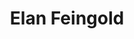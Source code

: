 ---
avatar: /images/people/elan.jpg
avatar_small: /images/people/elan_small.jpg
bio: 'CTO and Co-Founder at Plex, Inc.

  Elan has been involved with the creation of innovative technology for over a decade.
  As Vice President of Technology of MusicStream, he lead the creation of a sophisticated
  Internet music platform which integrated music and social networking. Prior to that,
  Elan managed a team at Aravox Technologies responsible for developing software for
  Aravox’s proprietary VoIP firewall platform, and later assisted in the transfer
  of technology after Aravox was purchased by Alcatel. Before Aravox, Elan worked
  as Director of Engineering at AetherWorks creating a groundbreaking VoIP platform
  which unified ATM, ISDN, and other telephony protocols. Additionally, he was responsible
  for the design and creation of a cross-platform universal messaging client. During
  his time there, AetherWorks was acquired by Nx Networks.

  Elan holds a B.S. in Computer Science from Cornell University.'
homepage: https://github.com/elan
instagram: null
linkedin: null
title: Elan Feingold
twitter: https://x.com/leafmuncher
type: guest
username: elan
youtube: null
---